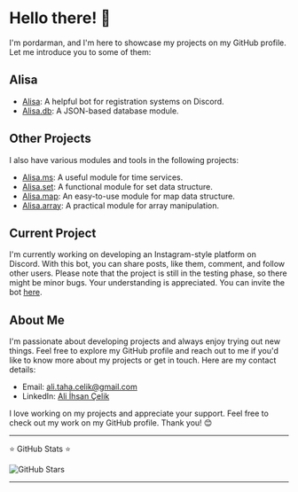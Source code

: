 # Hello there! 👋

I'm pordarman, and I'm here to showcase my projects on my GitHub profile. Let me introduce you to some of them:

## Alisa
- [Alisa](https://github.com/pordarman/alisa): A helpful bot for registration systems on Discord.
- [Alisa.db](https://github.com/pordarman/alisa.db): A JSON-based database module.

## Other Projects
I also have various modules and tools in the following projects:
- [Alisa.ms](https://github.com/pordarman/alisa.ms): A useful module for time services.
- [Alisa.set](https://github.com/pordarman/alisa.set): A functional module for set data structure.
- [Alisa.map](https://github.com/pordarman/alisa.map): An easy-to-use module for map data structure.
- [Alisa.array](https://github.com/pordarman/alisa.array): A practical module for array manipulation.

## Current Project
I'm currently working on developing an Instagram-style platform on Discord. With this bot, you can share posts, like them, comment, and follow other users. Please note that the project is still in the testing phase, so there might be minor bugs. Your understanding is appreciated. You can invite the bot [here](https://discord.com/oauth2/authorize?client_id=838446728230993930&permissions=414464723969&scope=applications.commands%20bot).

## About Me
I'm passionate about developing projects and always enjoy trying out new things. Feel free to explore my GitHub profile and reach out to me if you'd like to know more about my projects or get in touch. Here are my contact details:
- Email: [ali.taha.celik@gmail.com](mailto:ali.taha.celik@gmail.com)
- LinkedIn: [Ali İhsan Çelik](https://www.linkedin.com/in/ali-ihsan-%C3%A7elik-674b82262/)

I love working on my projects and appreciate your support. Feel free to check out my work on my GitHub profile. Thank you! 😊

---

⭐ GitHub Stats ⭐

![GitHub Stars](https://img.shields.io/github/stars/pordarman?style=social)

---

